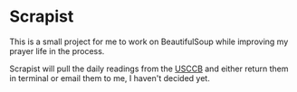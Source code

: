 # Scrapist

This is a small project for me to work on BeautifulSoup while improving my prayer life in the process.

Scrapist will pull the daily readings from the [USCCB]("http://www.usccb.org") and either return them in terminal or email them to me, I haven't decided yet.